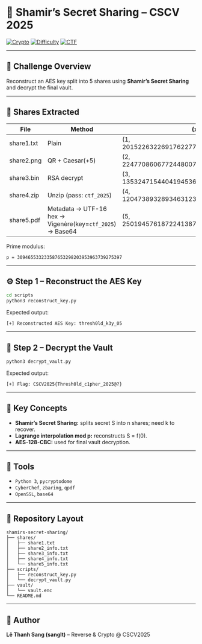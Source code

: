# 🧩 Shamir’s Secret Sharing – CSCV 2025

[![Crypto](https://img.shields.io/badge/Category-Crypto-blue)]()
[![Difficulty](https://img.shields.io/badge/Difficulty-Medium-lightgreen)]()
[![CTF](https://img.shields.io/badge/Event-CSCV2025-red)]()

---

## 📖 Challenge Overview

Reconstruct an AES key split into 5 shares using **Shamir’s Secret Sharing** and decrypt the final vault.

---

## 🧩 Shares Extracted

| File        | Method                                           | (x, y) |
|-------------|--------------------------------------------------|--------|
| share1.txt  | Plain                                            | (1, 201522632269176227792529259658745111658) |
| share2.png  | QR + Caesar(+5)                                  | (2, 224770860677244800791621415404633393675) |
| share3.bin  | RSA decrypt                                      | (3, 135324715440419453670163953081590813641) |
| share4.zip  | Unzip (pass: `ctf_2025`)                         | (4, 120473893289346312314482711088749854173) |
| share5.pdf  | Metadata → UTF-16 hex → Vigenère(key=`ctf_2025`) → Base64 | (5, 25019457618722413877035949434840599806) |

Prime modulus:
```
p = 309465533233587653298203953963739275397
```

---

## ⚙️ Step 1 – Reconstruct the AES Key

```bash
cd scripts
python3 reconstruct_key.py
```

Expected output:
```
[+] Reconstructed AES Key: thresh0ld_k3y_05
```

---

## 🔐 Step 2 – Decrypt the Vault

```bash
python3 decrypt_vault.py
```

Expected output:
```
[+] Flag: CSCV2025{Thresh0ld_c1pher_2025@?}
```

---

## 🧠 Key Concepts

- **Shamir’s Secret Sharing:** splits secret S into n shares; need k to recover.
- **Lagrange interpolation mod p:** reconstructs S = f(0).
- **AES-128-CBC:** used for final vault decryption.

---

## 🧰 Tools

- `Python 3`, `pycryptodome`
- `CyberChef`, `zbarimg`, `qpdf`
- `OpenSSL`, `base64`

---

## 🧭 Repository Layout

```
shamirs-secret-sharing/
├── shares/
│   ├── share1.txt
│   ├── share2_info.txt
│   ├── share3_info.txt
│   ├── share4_info.txt
│   └── share5_info.txt
├── scripts/
│   ├── reconstruct_key.py
│   └── decrypt_vault.py
├── vault/
│   └── vault.enc
└── README.md
```

---

## 🧠 Author
**Lê Thanh Sang (sanglt)** – Reverse & Crypto @ CSCV2025
